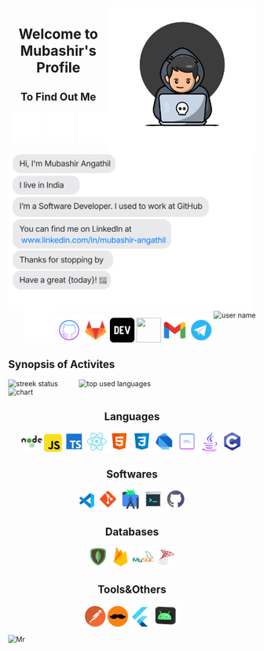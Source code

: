 <!--Section 1  -->
<img src='./Assets/hacker-thinking-about-code.gif' width='300' align='right' alt='coding..'/> 
<!-- <img src='./Assets/happy-hacker.gif' alt='coding....' width='400' align='right' alt='Hacker Image'/> -->
<h1 align='center'> Welcome to Mubashir's Profile</h1>
<img src="https://github.com/MubashirAngathil/typing-intro/blob/main/chat.svg" width="500"  align='left' alt='chating animation'> 
 <img src='https://komarev.com/ghpvc/?username=MubashirAngathil'  align='right' alt='user name'/>

<!--Section 2  -->
<h2 align='center'>To Find Out Me</h2>
<p align='right'>
  <a href='https://www.linkedin.com/in/mubashir-angathil/' target="_blank"><img src='/Assets/animation/linkedin.gif' width='64px' height='64px' alt='linkedIn'/></a>
  <a href='https://www.instagram.com/___a___m__r___/' target='_blank'><img src='/Assets/animation/instagram.gif' width='64px' height='64px' alt='instagram'/></a>
  <a href='https://twitter.com/mubzyr_ashraf' target='_blank'><img src='/Assets/animation/twitter.gif' width='64px' height='64px' alt='twitter'/></a>
  <img src='/Assets/animation/whatsapp (1).gif' width='64px' height='64px' alt='whatsapp'/>
  <a href='https://github.com/MubashirAngathil' target='_blank'><img src='/Assets/normal/icons8-github-64.png' width='50px' height='50px' alt='github pic'/></a>
  <a href='https://gitlab.com/MubashirAngathil' target='_blank'><img src='/Assets/normal/icons8-gitlab-48.png' width='50px' height='50=px' alt='gitlab'/></a>
  <a href='https://dev.to/mubashirangathil' target='_blank'><img src='/Assets/3d/dev.png' width='50px' height='50px' alt='dev'/></a>
 <a href="https://www.hackerrank.com/mubashirangathi1"><img src="https://cdn.worldvectorlogo.com/logos/hackerrank.svg" width="50px" height="50px" /></a>
  <a href='mailto: mubashirangathil5142@gmail.com'> <img src='/Assets/normal/icons8-gmail-48.png' width='50px' height='50px' alt='gmail'/></a>
  <a href='https://t.me/mubashir_angathil'><img src='/Assets/normal/icons8-telegram-app-48.png' width='50px' height='50px' alt='telegram'/></a>
 </p> 

<!-- section 3  -->
 <h2>Synopsis of Activites</h2> 
<img width='1000' height='160'  src="https://github-readme-streak-stats.herokuapp.com?user=MubashirAngathil&count_private=true&show_icons=true&theme=dark&date_format=M%20j%5B%2C%20Y%5D&background=000000&stroke=045E61&ring=18CABF&fire=07DDD6&currStreakNum=FFFFFF&currStreakLabel=00DDD5&border=FFFFF&dates=0CAB31&hide_border=true" alt='streek status'>

<img align='right' width='360' alt='top used languages' src="https://github-readme-stats.vercel.app/api/top-langs/?username=MubashirAngathil&langs_count=8&count_private=true&layout=compact&theme=vision-friendly-dark&hide_border=true" alt="Languages" />

<img width='430' src="https://github-readme-stats.vercel.app/api?username=MubashirAngathil&show_icons=true&theme=chartreuse-dark&background=000000&hide_border=true&count_private=true" alt='chart'>

<!--Section 4 -->
<h2 align='center'>Languages</h2>
<p align='center'>
  <img src='/Assets/3d/nodejs.png' width='42px' height='42px' alt='nodejs'/>
  <img src='/Assets/3d/javascript.png' width='36px' height='36px' alt='javascript'/>
  <img src='/Assets/normal/icons8-typescript-48.png' width='42px' height='42px' alt='typescript'/>
  <img src='/Assets/normal/icons8-react-native-48.png' width='42px' height='42px' alt='react'/>
  <img src='/Assets/normal/icons8-html-5-48.png' width='42px' height='42px' alt='html'/>
  <img src='/Assets/normal/icons8-css3-48.png' width='42px' height='42px' alt='css3'/>
  <img src='/Assets/normal/icons8-dart-48.png' width='42px' height='42px' alt='dart'/>
  <img src='/Assets/normal/icons8-xml-64.png' width='42px' height='42px' alt='xml'/>
  <img src='/Assets/normal/icons8-java-64.png' width='42px' height='42px' alt='java programming'/>
  <img src='/Assets/normal/icons8-c-programming-48.png' width='42px' height='42px' alt='C programming'/>
</p>

<!--Section 5 -->
<h2 align='center'>Softwares</h2>
<p align='center'>
  <img src='/Assets/normal/icons8-visual-studio-code-2019-48.png' width='36px' height='36px' alt='vscode'/>
  <img src='/Assets/normal/icons8-git-48.png' width='42px' height='42px' alt='Git'/>
  <img src='/Assets/normal/icons8-android-studio-48.png' width='42px' height='42px' alt='android studio'/>
  <img src='/Assets/normal/icons8-console-48.png' width='42px' height='42px' alt='terminal'/>
  <img src='/Assets/normal/icons8-github-48.png' width='42px' height='42px' alt='Github'/>
</p>
<!--Section 6 -->

<!--Section 7 -->
<h2 align='center'>Databases</h2>
<p align='center'>
  <img src='/Assets/normal/icons8-mongodb-48.png' width='42px' height='42px' alt='mongodb'/>
  <img src='/Assets/normal/icons8-firebase-48.png' width='42px' height='42px' alt='firebase'/>
  <img src='/Assets/normal/icons8-mysql-logo-48.png' width='42px' height='42px' alt='mysql'/>
  <img src='/Assets/3d/icons8-microsoft-sql-server-96.png' width='42px' height='42px' alt='MSQL'/>
</p>
<!--Section 8 -->
<h2 align='center'>Tools&Others</h2>
<p align='center'>
  <img src='/Assets/normal/postman.png' width='42px' height='42px' alt='postman'/>
  <img src='/Assets/normal/icons8-handlebar-mustache-60.png' width='42px' height='42px' alt='handlebar'/>
  <img src='/Assets/normal/flutter.png' width='40px' height='40px' alt='flutter'/>
  <img src='/Assets/3d/android-logo.png' width='56px' height='46px' alt='Android'/>
</p>


<img  src="https://activity-graph.herokuapp.com/graph?username=MubashirAngathil&theme=react-dark&hide_border=true" alt="Mr" /> 

<!-- # Profile under updating.................. -->

